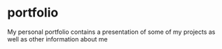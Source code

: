 # portfolio
My personal portfolio contains a presentation of some of my projects as well as other information about me

